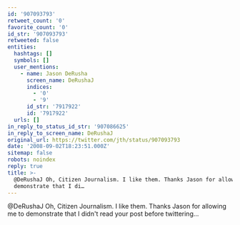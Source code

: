 ```yaml
---
id: '907093793'
retweet_count: '0'
favorite_count: '0'
id_str: '907093793'
retweeted: false
entities:
  hashtags: []
  symbols: []
  user_mentions:
    - name: Jason DeRusha
      screen_name: DeRushaJ
      indices:
        - '0'
        - '9'
      id_str: '7917922'
      id: '7917922'
  urls: []
in_reply_to_status_id_str: '907086625'
in_reply_to_screen_name: DeRushaJ
original_url: https://twitter.com/jth/status/907093793
date: '2008-09-02T18:23:51.000Z'
sitemap: false
robots: noindex
reply: true
title: >-
  @DeRushaJ Oh, Citizen Journalism. I like them. Thanks Jason for allowing me to
  demonstrate that I di…
---
```


@DeRushaJ Oh, Citizen Journalism. I like them. Thanks Jason for allowing me to demonstrate that I didn't read your post before twittering...